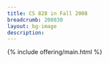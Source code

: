 ```yaml
---
title: CS 828 in Fall 2008
breadcrumb: 200830
layout: bg-image
description:
---
```


{% include offering/main.html %}
